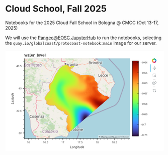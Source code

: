 # Cloud School, Fall 2025

Notebooks for the 2025 Cloud Fall School in Bologna @ CMCC (Oct 13-17, 2025)

We will use the [Pangeo@EOSC JupyterHub](https://pangeo-eosc.vm.fedcloud.eu/) to run the notebooks, selecting the `quay.io/globalcoast/protocoast-notebook:main` image for our server. 

<img src="./images/taranto_water_level.png" alt="Taranto" width="600">
